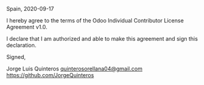 Spain, 2020-09-17

I hereby agree to the terms of the Odoo Individual Contributor License
Agreement v1.0.

I declare that I am authorized and able to make this agreement and sign this
declaration.

Signed,

Jorge Luis Quinteros quinterosorellana04@gmail.com https://github.com/JorgeQuinteros
